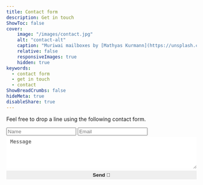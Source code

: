 ```yaml
---
title: Contact form
description: Get in touch
ShowToc: false
cover:
    image: "/images/contact.jpg"
    alt: "contact-alt"
    caption: "Muriwai mailboxes by [Mathyas Kurmann](https://unsplash.com/photos/fb7yNPbT0l8)"
    relative: false
    responsiveImages: true
    hidden: true
keywords:
  - contact form
  - get in touch
  - contact
ShowBreadCrumbs: false
hideMeta: true
disableShare: true
---
```


Feel free to drop a line using the following contact form.

<div id="searchbox">
    <form action="https://getform.io/f/acca828a-9b81-4ab5-9ddd-08d4315ac5bc" method="POST">
        <input id="searchbox" type="text" name="name" placeholder="Name" style="margin-bottom: 5px;">
        <input id="searchbox" type="email" name="email" placeholder="Email" style="margin-bottom: 5px;">
        <textarea id="searchbox" rows = "5" cols = "60" name = "message" placeholder="Message" style="margin-bottom: 5px; padding: 4px 10px; width: 100%; color: var(--primary); font-weight: bold; border: 2px solid var(--tertiary); border-radius: var(--radius);"></textarea>
        <button id="form-button" type="submit" style="padding: 4px 10px; width: 100%; color: var(--primary); font-weight: bold; border: 2px solid var(--tertiary); border-radius: var(--radius);">Send 🚀</button>
    </form>
</div>